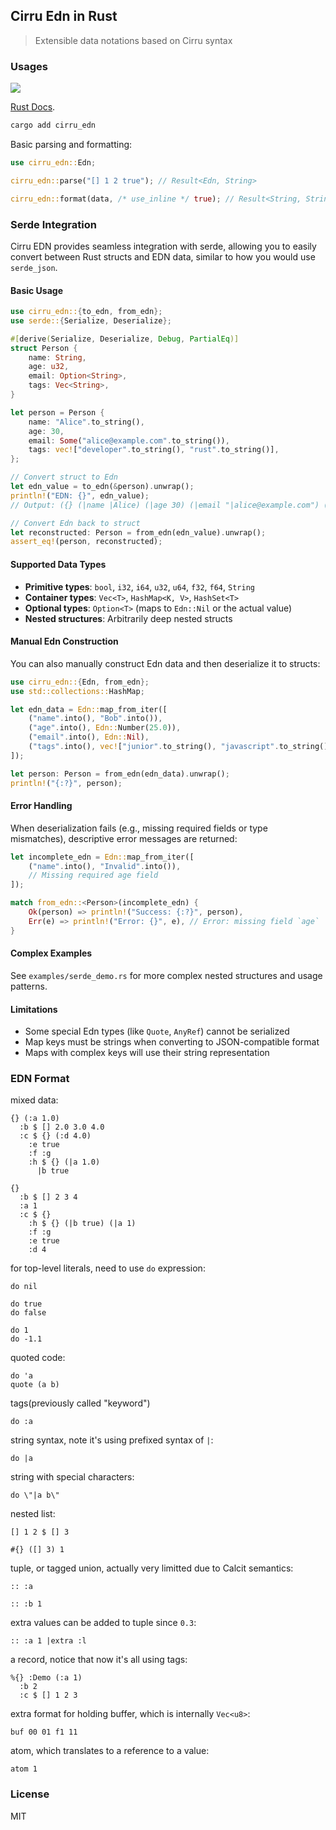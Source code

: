 ## Cirru Edn in Rust

> Extensible data notations based on Cirru syntax

### Usages

![](https://img.shields.io/crates/v/cirru_edn?style=flat-square)

[Rust Docs](https://docs.rs/crate/cirru_edn/).

```bash
cargo add cirru_edn
```

Basic parsing and formatting:

```rust
use cirru_edn::Edn;

cirru_edn::parse("[] 1 2 true"); // Result<Edn, String>

cirru_edn::format(data, /* use_inline */ true); // Result<String, String>.
```

### Serde Integration

Cirru EDN provides seamless integration with serde, allowing you to easily convert between Rust structs and EDN data, similar to how you would use `serde_json`.

#### Basic Usage

```rust
use cirru_edn::{to_edn, from_edn};
use serde::{Serialize, Deserialize};

#[derive(Serialize, Deserialize, Debug, PartialEq)]
struct Person {
    name: String,
    age: u32,
    email: Option<String>,
    tags: Vec<String>,
}

let person = Person {
    name: "Alice".to_string(),
    age: 30,
    email: Some("alice@example.com".to_string()),
    tags: vec!["developer".to_string(), "rust".to_string()],
};

// Convert struct to Edn
let edn_value = to_edn(&person).unwrap();
println!("EDN: {}", edn_value);
// Output: ({} (|name |Alice) (|age 30) (|email "|alice@example.com") (|tags ([] |developer |rust)))

// Convert Edn back to struct
let reconstructed: Person = from_edn(edn_value).unwrap();
assert_eq!(person, reconstructed);
```

#### Supported Data Types

- **Primitive types**: `bool`, `i32`, `i64`, `u32`, `u64`, `f32`, `f64`, `String`
- **Container types**: `Vec<T>`, `HashMap<K, V>`, `HashSet<T>`
- **Optional types**: `Option<T>` (maps to `Edn::Nil` or the actual value)
- **Nested structures**: Arbitrarily deep nested structs

#### Manual Edn Construction

You can also manually construct Edn data and then deserialize it to structs:

```rust
use cirru_edn::{Edn, from_edn};
use std::collections::HashMap;

let edn_data = Edn::map_from_iter([
    ("name".into(), "Bob".into()),
    ("age".into(), Edn::Number(25.0)),
    ("email".into(), Edn::Nil),
    ("tags".into(), vec!["junior".to_string(), "javascript".to_string()].into()),
]);

let person: Person = from_edn(edn_data).unwrap();
println!("{:?}", person);
```

#### Error Handling

When deserialization fails (e.g., missing required fields or type mismatches), descriptive error messages are returned:

```rust
let incomplete_edn = Edn::map_from_iter([
    ("name".into(), "Invalid".into()),
    // Missing required age field
]);

match from_edn::<Person>(incomplete_edn) {
    Ok(person) => println!("Success: {:?}", person),
    Err(e) => println!("Error: {}", e), // Error: missing field `age`
}
```

#### Complex Examples

See `examples/serde_demo.rs` for more complex nested structures and usage patterns.

#### Limitations

- Some special Edn types (like `Quote`, `AnyRef`) cannot be serialized
- Map keys must be strings when converting to JSON-compatible format
- Maps with complex keys will use their string representation

### EDN Format

mixed data:

```cirru
{} (:a 1.0)
  :b $ [] 2.0 3.0 4.0
  :c $ {} (:d 4.0)
    :e true
    :f :g
    :h $ {} (|a 1.0)
      |b true
```

```cirru
{}
  :b $ [] 2 3 4
  :a 1
  :c $ {}
    :h $ {} (|b true) (|a 1)
    :f :g
    :e true
    :d 4
```

for top-level literals, need to use `do` expression:

```cirru
do nil
```

```cirru
do true
do false
```

```cirru
do 1
do -1.1
```

quoted code:

```cirru
do 'a
quote (a b)
```

tags(previously called "keyword")

```cirru
do :a
```

string syntax, note it's using prefixed syntax of `|`:

```cirru
do |a
```

string with special characters:

```cirru
do \"|a b\"
```

nested list:

```cirru
[] 1 2 $ [] 3
```

```cirru
#{} ([] 3) 1
```

tuple, or tagged union, actually very limitted due to Calcit semantics:

```cirru
:: :a

:: :b 1
```

extra values can be added to tuple since `0.3`:

```cirru
:: :a 1 |extra :l
```

a record, notice that now it's all using tags:

```cirru
%{} :Demo (:a 1)
  :b 2
  :c $ [] 1 2 3
```

extra format for holding buffer, which is internally `Vec<u8>`:

```cirru
buf 00 01 f1 11
```

atom, which translates to a reference to a value:

```cirru
atom 1
```

### License

MIT
